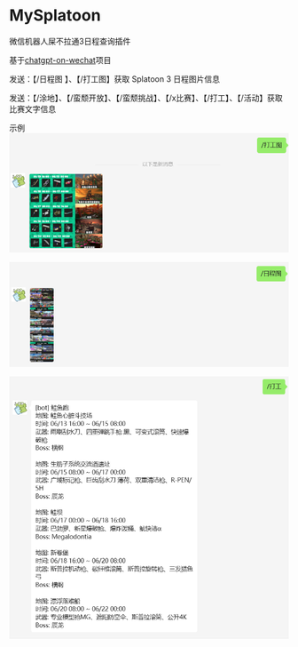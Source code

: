 # MySplatoon
微信机器人屎不拉通3日程查询插件

基于[chatgpt-on-wechat](https://github.com/zhayujie/chatgpt-on-wechat)项目

发送：【/日程图 】、【/打工图】获取 Splatoon 3 日程图片信息

发送：【/涂地】、【/蛮颓开放】、【/蛮颓挑战】、【/x比赛】、【/打工】、【/活动】获取比赛文字信息

示例![img.png](ImageData/img.png)

![img.png](ImageData/img_1.png)

![img.png](ImageData/img_2.png)